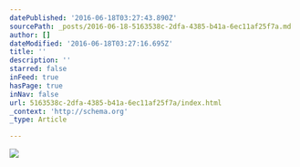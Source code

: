 ```yaml
---
datePublished: '2016-06-18T03:27:43.890Z'
sourcePath: _posts/2016-06-18-5163538c-2dfa-4385-b41a-6ec11af25f7a.md
author: []
dateModified: '2016-06-18T03:27:16.695Z'
title: ''
description: ''
starred: false
inFeed: true
hasPage: true
inNav: false
url: 5163538c-2dfa-4385-b41a-6ec11af25f7a/index.html
_context: 'http://schema.org'
_type: Article

---
```

![](https://the-grid-user-content.s3-us-west-2.amazonaws.com/853162c3-1177-498f-9122-180ca88d309b.jpg)